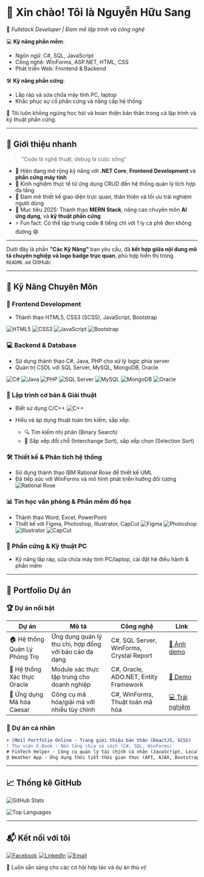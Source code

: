 # 👋 Xin chào! Tôi là **Nguyễn Hữu Sang**

🎯 *Fullstack Developer | Đam mê lập trình và công nghệ*

💻 **Kỹ năng phần mềm**:  
- Ngôn ngữ: C#, SQL, JavaScript  
- Công nghệ: WinForms, ASP.NET, HTML, CSS  
- Phát triển Web: Frontend & Backend  

🛠 **Kỹ năng phần cứng**:  
- Lắp ráp và sửa chữa máy tính PC, laptop  
- Khắc phục sự cố phần cứng và nâng cấp hệ thống  

📌 Tôi luôn không ngừng học hỏi và hoàn thiện bản thân trong cả lập trình và kỹ thuật phần cứng.


---

## 🌟 Giới thiệu nhanh
> "Code là nghệ thuật, debug là cuộc sống"

- 🌱 Hiện đang mở rộng kỹ năng với **.NET Core**, **Frontend Development** và **phần cứng máy tính**
- 💼 Kinh nghiệm thực tế từ ứng dụng CRUD đến hệ thống quản lý tích hợp đa tầng
- 🎨 Đam mê thiết kế giao diện trực quan, thân thiện và tối ưu trải nghiệm người dùng
- 🚀 Mục tiêu 2025: Thành thạo **MERN Stack**, nâng cao chuyên môn **AI ứng dụng**, và **kỹ thuật phần cứng**
- ⚡ Fun fact: Có thể tập trung code 8 tiếng chỉ với 1 ly cà phê đen không đường 😄

---
Dưới đây là phần **"Các Kỹ Năng"** bạn yêu cầu, đã **kết hợp giữa nội dung mô tả chuyên nghiệp và logo badge trực quan**, phù hợp hiển thị trong `README.md` GitHub:

---

## 🧠 Kỹ Năng Chuyên Môn

### 🎨 Frontend Development

* Thành thạo HTML5, CSS3 (SCSS), JavaScript, Bootstrap
  
![HTML5](https://img.shields.io/badge/-HTML5-E34F26?style=for-the-badge\&logo=html5\&logoColor=white)
  ![CSS3](https://img.shields.io/badge/-CSS3-1572B6?style=for-the-badge\&logo=css3\&logoColor=white)
  ![JavaScript](https://img.shields.io/badge/-JavaScript-F7DF1E?style=for-the-badge\&logo=javascript\&logoColor=black)
  ![Bootstrap](https://img.shields.io/badge/-Bootstrap-7952B3?style=for-the-badge\&logo=bootstrap\&logoColor=white)

### 💻 Backend & Database

* Sử dụng thành thạo C#, Java, PHP cho xử lý logic phía server
* Quản trị CSDL với SQL Server, MySQL, MongoDB, Oracle

![C#](https://img.shields.io/badge/-C%23-239120?style=for-the-badge\&logo=c-sharp\&logoColor=white)
  ![Java](https://img.shields.io/badge/-Java-007396?style=for-the-badge\&logo=java\&logoColor=white)
  ![PHP](https://img.shields.io/badge/-PHP-777BB4?style=for-the-badge\&logo=php\&logoColor=white)
  ![SQL Server](https://img.shields.io/badge/-SQL_Server-CC2927?style=for-the-badge\&logo=microsoft-sql-server\&logoColor=white)
  ![MySQL](https://img.shields.io/badge/-MySQL-4479A1?style=for-the-badge\&logo=mysql\&logoColor=white)
  ![MongoDB](https://img.shields.io/badge/-MongoDB-47A248?style=for-the-badge\&logo=mongodb\&logoColor=white)
  ![Oracle](https://img.shields.io/badge/-Oracle-F80000?style=for-the-badge\&logo=oracle\&logoColor=white)

### 🧩 Lập trình cơ bản & Giải thuật

* Biết sử dụng C/C++   ![C++](https://img.shields.io/badge/-C++-00599C?style=for-the-badge\&logo=c%2b%2b\&logoColor=white)
* Hiểu và áp dụng thuật toán tìm kiếm, sắp xếp:

  * 🔍 Tìm kiếm nhị phân (Binary Search)
  * 🔄 Sắp xếp đổi chỗ (Interchange Sort), sắp xếp chọn (Selection Sort) 

### 🛠 Thiết kế & Phân tích hệ thống

* Sử dụng thành thạo IBM Rational Rose để thiết kế UML
* Đã tiếp xúc với WinForms và mô hình phát triển hướng đối tượng
  ![Rational Rose](https://img.shields.io/badge/-Rational_Rose-lightgrey?style=for-the-badge)

### 📊 Tin học văn phòng & Phần mềm đồ họa

* Thành thạo Word, Excel, PowerPoint
* Thiết kế với Figma, Photoshop, Illustrator, CapCut
  ![Figma](https://img.shields.io/badge/-Figma-F24E1E?style=for-the-badge\&logo=figma\&logoColor=white)
  ![Photoshop](https://img.shields.io/badge/-Photoshop-31A8FF?style=for-the-badge\&logo=adobe-photoshop\&logoColor=white)
  ![Illustrator](https://img.shields.io/badge/-Illustrator-FF9A00?style=for-the-badge\&logo=adobe-illustrator\&logoColor=white)
  ![CapCut](https://img.shields.io/badge/-CapCut-000000?style=for-the-badge\&logo=capcut\&logoColor=white)

### 🧩 Phần cứng & Kỹ thuật PC

* Kỹ năng lắp ráp, sửa chữa máy tính PC/laptop, cài đặt hệ điều hành & phần mềm

---

## 🎨 Portfolio Dự án

### 🏆 Dự án nổi bật
| **Dự án**         | **Mô tả**                              | **Công nghệ**                          | **Link** |
|--------------------|----------------------------------------|----------------------------------------|----------|
| 🏠 Hệ thống Quản Lý Phòng Trọ | Ứng dụng quản lý thu chi, hợp đồng với báo cáo đa dạng | C#, SQL Server, WinForms, Crystal Report | [📸 Ảnh demo](#) |
| 🔐 Hệ thống Xác thực Oracle | Module xác thực tập trung cho doanh nghiệp | C#, Oracle, ADO.NET, Entity Framework | [🎥 Demo](#) |
| 🧮 Ứng dụng Mã hóa Caesar | Công cụ mã hóa/giải mã với nhiều tùy chỉnh | C#, WinForms, Thuật toán mã hóa | [💻 Trải nghiệm](#) |

### 🌱 Dự án cá nhân
```diff
+ [Mới] Portfolio Online - Trang giới thiệu bản thân (ReactJS, SCSS)
! Thư viện E-Book - Nền tảng chia sẻ sách (C#, SQL, WinForms)
# FinTech Helper - Công cụ quản lý tài chính cá nhân (JavaScript, LocalStorage)
@ Weather App - Ứng dụng thời tiết thời gian thực (API, AJAX, Bootstrap)
```

---

## 📈 Thống kê GitHub
![GitHub Stats](https://github-readme-stats.vercel.app/api?username=yourusername&show_icons=true&theme=radical)

![Top Languages](https://github-readme-stats.vercel.app/api/top-langs/?username=yourusername&layout=compact&theme=nightowl)

---

## 📬 Kết nối với tôi
[![Facebook](https://img.shields.io/badge/-Facebook-1877F2?style=for-the-badge&logo=facebook&logoColor=white)](https://www.facebook.com/HuuSang.0912)
[![LinkedIn](https://img.shields.io/badge/-LinkedIn-0A66C2?style=for-the-badge&logo=linkedin&logoColor=white)](https://linkedin.com/in/yourprofile)
[![Email](https://img.shields.io/badge/-Email-D14836?style=for-the-badge&logo=gmail&logoColor=white)](mailto:youremail@gmail.com)

💬 Luôn sẵn sàng cho các cơ hội hợp tác và dự án thú vị!


